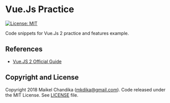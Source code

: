 # Vue.Js Practice

[![License: MIT](https://img.shields.io/badge/License-MIT-blue.svg)](/LICENSE)

Code snippets for Vue.Js 2 practice and features example.

## References

- [Vue.JS 2 Official Guide](https://vuejs.org/v2/guide/)

## Copyright and License

Copyright 2018 Maikel Chandika (mkdika@gmail.com). Code released under the 
MIT License. See [LICENSE](/LICENSE) file.